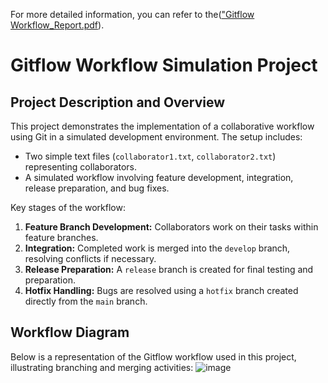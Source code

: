 For more detailed information, you can refer to the(["Gitflow Workflow_Report.pdf](https://github.com/ahmademadd/Gitflow-Workflow/blob/main/Gitflow%20Workflow%20Report.pdf)).

# Gitflow Workflow Simulation Project

## Project Description and Overview

This project demonstrates the implementation of a collaborative workflow using Git in a simulated development environment. The setup includes:

- Two simple text files (`collaborator1.txt`, `collaborator2.txt`) representing collaborators.
- A simulated workflow involving feature development, integration, release preparation, and bug fixes.

Key stages of the workflow:
1. **Feature Branch Development:** Collaborators work on their tasks within feature branches.
2. **Integration:** Completed work is merged into the `develop` branch, resolving conflicts if necessary.
3. **Release Preparation:** A `release` branch is created for final testing and preparation.
4. **Hotfix Handling:** Bugs are resolved using a `hotfix` branch created directly from the `main` branch.

## Workflow Diagram

Below is a representation of the Gitflow workflow used in this project, illustrating branching and merging activities:
![image](https://github.com/user-attachments/assets/0bbbe578-3d28-4bc1-983d-e33dfd3f56af)
